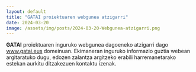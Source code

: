 ```yaml
---
layout: default
title: "GATAI proiektuaren webgunea atzigarri"
date: 2024-03-20
image: /assets/img/posts/2024-03-20-Webgunea-atzigarri.png
---
```


<b>GATAI</b> proiektuaren inguruko webgunea dagoeneko atzigarri dago <a href="www.gatai.eus">www.gatai.eus</a> domeinuan.
Ekimaneran inguruko informazio guztia webean argitaratuko dugu, edozen zalantza argitzeko erabili harremanetarako estekan aurkitu ditzakezuen kontaktu izenak.

